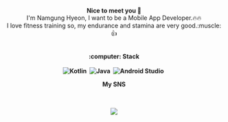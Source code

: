 <p align="center">
  <b>Nice to meet you 🫡</b> </br>
  I'm Namgung Hyeon, I want to be a Mobile App Developer.🔥🔥 </br>
  I love fitness training so, my endurance and stamina are very good.:muscle: 👍</br>
</a>
  <br>
</p>



<p align="center">
  <b>:computer:  Stack </br></br>
  <img alt="Kotlin" src="https://img.shields.io/badge/kotlin-%237F52FF.svg?style=for-the-badge&logo=kotlin&logoColor=white"/>&nbsp
  <img alt="Java" src="https://img.shields.io/badge/java-%23ED8B00.svg?&style=for-the-badge&logo=java&logoColor=white"/>&nbsp
  <img alt="Android Studio" src="https://img.shields.io/badge/Android%20Studio-3DDC84.svg?style=for-the-badge&logo=android-studio&logoColor=white"/>&nbsp
  
  
</p> 


<p align = "center">
            <b>    My SNS </br></br>
  <a href="https://instagram.com/alpox.dev">
    <img 
        src="http://img.shields.io/badge/-Instagram-black?style=flat&logo=Instagram&link=https://instagram.com/alpox.dev/"
        style="height : auto; margin-left : 10px; margin-right : 10px; padding : 30px;"/>
                                                                       </p>                                                                       
                                                                     


